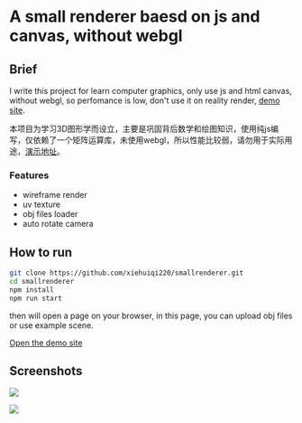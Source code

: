 # A small renderer baesd on js and canvas, without webgl

## Brief

I write this project for learn computer graphics, only use js and html canvas, without webgl, so perfomance is low, don't use it on reality render, [demo site](https://xiehuiqi220.github.io/smallrenderer/).

本项目为学习3D图形学而设立，主要是巩固背后数学和绘图知识，使用纯js编写，仅依赖了一个矩阵运算库，未使用webgl，所以性能比较弱，请勿用于实际用途，[演示地址](https://xiehuiqi220.github.io/smallrenderer/)。

### Features
- wireframe render
- uv texture
- obj files loader
- auto rotate camera

## How to run
```sh
git clone https://github.com/xiehuiqi220/smallrenderer.git
cd smallrenderer
npm install
npm run start
```
then will open a page on your browser, in this page, you can upload obj files or use example scene.

[Open the demo site](https://xiehuiqi220.github.io/smallrenderer/)

## Screenshots

![](https://user-images.githubusercontent.com/1331211/214857213-fe01237f-a148-4972-b39b-52d5550367a8.png)


![](https://user-images.githubusercontent.com/1331211/214868296-e93e5f16-804c-45fa-b3aa-1c42ac111796.png)

